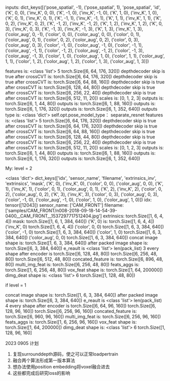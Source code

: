 inputs:  dict_keys([('pose_spatial', -1), ('pose_spatial', 1), 'pose_spatial', 'id', 
('K', 0, 0), ('inv_K', 0, 0), ('K', -1, 0), ('inv_K', -1, 0), ('K', 1, 0),
('inv_K', 1, 0), ('K', 0, 1), ('inv_K', 0, 1), ('K', -1, 1), ('inv_K', -1, 1), 
('K', 1, 1), ('inv_K', 1, 1), ('K', 0, 2), ('inv_K', 0, 2), ('K', -1, 2), 
('inv_K', -1, 2), ('K', 1, 2), ('inv_K', 1, 2), ('K', 0, 3), ('inv_K', 0, 3),
('K', -1, 3), ('inv_K', -1, 3), ('K', 1, 3), ('inv_K', 1, 3), ('color_aug', 0, -1), 
('color', 0, 0), ('color_aug', 0, 0), ('color', 0, 1), ('color_aug', 0, 1), ('color', 0, 2), 
('color_aug', 0, 2), ('color', 0, 3), ('color_aug', 0, 3), ('color', -1, 0), ('color_aug', -1, 0), 
('color', -1, 1), ('color_aug', -1, 1), ('color', -1, 2), ('color_aug', -1, 2), ('color', -1, 3), 
('color_aug', -1, 3), ('color', 1, 0), ('color_aug', 1, 0), ('color', 1, 1), ('color_aug', 1, 1), 
('color', 1, 2), ('color_aug', 1, 2), ('color', 1, 3), ('color_aug', 1, 3)])





features is: <class 'list'> 5 torch.Size([6, 64, 176, 320])
depthdecoder skip is true
after crossCVT is:  torch.Size([6, 64, 176, 320])
depthdecoder skip is true
after crossCVT is:  torch.Size([6, 64, 88, 160])
depthdecoder skip is true
after crossCVT is:  torch.Size([6, 128, 44, 80])
depthdecoder skip is true
after crossCVT is:  torch.Size([6, 256, 22, 40])
depthdecoder skip is true
after crossCVT is:  torch.Size([6, 512, 11, 20])
scales is:  [0, 1, 2, 3]
outputs is:  torch.Size([6, 1, 44, 80])
outputs is:  torch.Size([6, 1, 88, 160])
outputs is:  torch.Size([6, 1, 176, 320])
outputs is:  torch.Size([6, 1, 352, 640])
outputs type is:  <class 'dict'>
self.opt.pose_model_type：  separate_resnet
features is: <class 'list'> 5 torch.Size([6, 64, 176, 320])
depthdecoder skip is true
after crossCVT is:  torch.Size([6, 64, 176, 320])
depthdecoder skip is true
after crossCVT is:  torch.Size([6, 64, 88, 160])
depthdecoder skip is true
after crossCVT is:  torch.Size([6, 128, 44, 80])
depthdecoder skip is true
after crossCVT is:  torch.Size([6, 256, 22, 40])
depthdecoder skip is true
after crossCVT is:  torch.Size([6, 512, 11, 20])
scales is:  [0, 1, 2, 3]
outputs is:  torch.Size([6, 1, 44, 80])
outputs is:  torch.Size([6, 1, 88, 160])
outputs is:  torch.Size([6, 1, 176, 320])
outputs is:  torch.Size([6, 1, 352, 640])











My: level = 2

<class 'dict'> dict_keys(['idx', 'sensor_name', 'filename', 'extrinsics_inv', 'extrinsics', 'mask', ('K', 0), ('inv_K', 0), ('color', 0, 0), ('color_aug', 0, 0), ('K', 1), ('inv_K', 1), ('color', 0, 1), ('color_aug', 0, 1), ('K', 2), ('inv_K', 2), ('color', 0, 2), ('color_aug', 0, 2), ('K', 3), ('inv_K', 3), ('color', 0, 3), ('color_aug', 0, 3), ('color', -1, 0), ('color_aug', -1, 0), ('color', 1, 0), ('color_aug', 1, 0)])
idx:   tensor([12043])
sensor_name:   ['CAM_FRONT']
filename:   ['samples/CAM_FRONT/n008-2018-09-18-14-54-39-0400__CAM_FRONT__1537297717512404.jpg']
extrinsics:   torch.Size([1, 6, 4, 4])
mask:  torch.Size([1, 6, 1, 384, 640])
('K', 0) is: torch.Size([1, 6, 4, 4])
('inv_K', 0) torch.Size([1, 6, 4, 4])
('color', 0, 0) torch.Size([1, 6, 3, 384, 640])
('color', -1, 0)  torch.Size([1, 6, 3, 384, 640])
('color', 1, 0)  torch.Size([1, 6, 3, 384, 640])
('color_aug', 0, 0)   torch.Size([1, 6, 3, 384, 640])
concat image shape is:  torch.Size([1, 6, 3, 384, 640])
after packed image shape is:  torch.Size([6, 3, 384, 640])
e_reault is  <class 'list'>
len(pack_list) 3
every shape after encoder is torch.Size([6, 128, 48, 80]) torch.Size([6, 256, 48, 80]) torch.Size([6, 512, 48, 80])
concated_feature is:  torch.Size([6, 896, 48, 80])
multi_img_feat is:  torch.Size([6, 256, 48, 80])
feats_aggs is:  torch.Size([1, 6, 256, 48, 80])
vox_feat shape is:  torch.Size([1, 64, 200000])
dimg_deat shape is:  <class 'list'> 6 torch.Size([1, 128, 48, 80])




if level = 1

concat image shape is:  torch.Size([1, 6, 3, 384, 640])
after packed image shape is:  torch.Size([6, 3, 384, 640])
e_reault is  <class 'list'>
len(pack_list) 4
every shape after encoder is torch.Size([6, 64, 96, 160]) torch.Size([6, 128, 96, 160]) torch.Size([6, 256, 96, 160])
concated_feature is:  torch.Size([6, 960, 96, 160])
multi_img_feat is:  torch.Size([6, 256, 96, 160])
feats_aggs is:  torch.Size([1, 6, 256, 96, 160])
vox_feat shape is:  torch.Size([1, 64, 200000])
dimg_deat shape is:  <class 'list'> 6 torch.Size([1, 128, 96, 160]


2023 0905 计划

1. 复现surrounddepth源码，使之可以正常loadpertrain
2. 融合两个算法形成第一版本算法
3. 想办法使用position embedding将voxel融合进去
4. 这些都完成后研究loss的影响